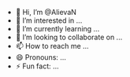 - 👋 Hi, I’m @AlievaN
- 👀 I’m interested in ...
- 🌱 I’m currently learning ...
- 💞️ I’m looking to collaborate on ...
- 📫 How to reach me ...
- 😄 Pronouns: ...
- ⚡ Fun fact: ...

<!---
AlievaN/AlievaN is a ✨ special ✨ repository because its `README.md` (this file) appears on your GitHub profile.
You can click the Preview link to take a look at your changes.
--->
